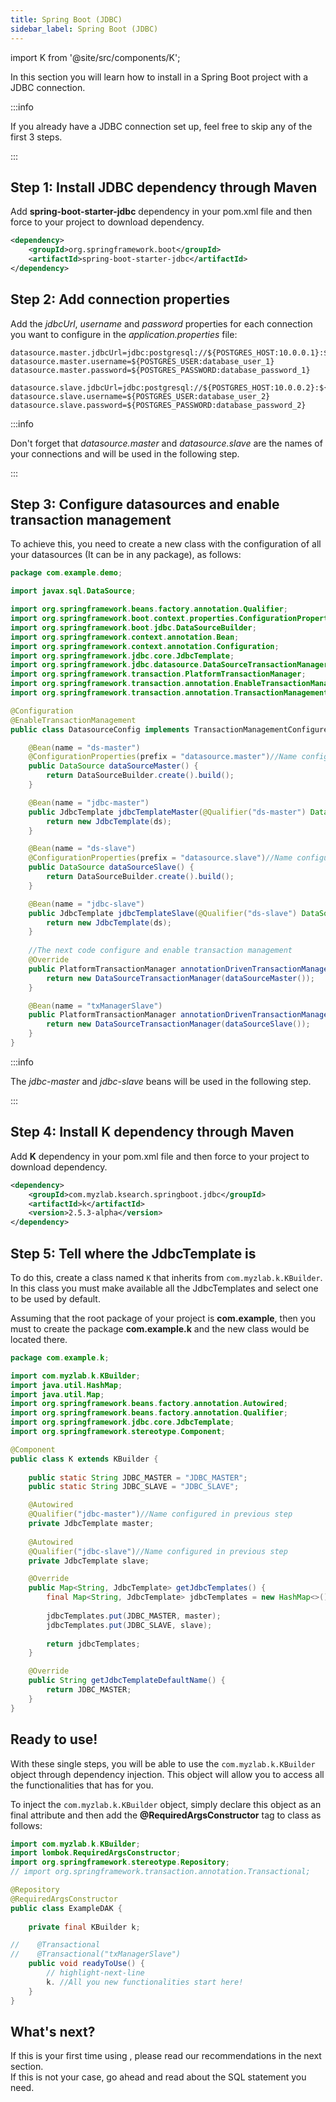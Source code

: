 ```yaml
---
title: Spring Boot (JDBC)
sidebar_label: Spring Boot (JDBC)
---
```


import K from '@site/src/components/K';

In this section you will learn how to install <K/> in a Spring Boot project with a JDBC connection.

:::info

If you already have a JDBC connection set up, feel free to skip any of the first 3 steps.

:::

## Step 1: Install JDBC dependency through Maven

Add **spring-boot-starter-jdbc** dependency in your pom.xml file and then force to your project to download dependency.

```xml
<dependency>
    <groupId>org.springframework.boot</groupId>
    <artifactId>spring-boot-starter-jdbc</artifactId>
</dependency>
```

## Step 2: Add connection properties

Add the _jdbcUrl_, _username_ and _password_ properties for each connection you want to configure in the _application.properties_ file:

```
datasource.master.jdbcUrl=jdbc:postgresql://${POSTGRES_HOST:10.0.0.1}:${POSTGRES_PORT:5432}/${POSTGRES_DB:database_name_1}
datasource.master.username=${POSTGRES_USER:database_user_1}
datasource.master.password=${POSTGRES_PASSWORD:database_password_1}

datasource.slave.jdbcUrl=jdbc:postgresql://${POSTGRES_HOST:10.0.0.2}:${POSTGRES_PORT:5432}/${POSTGRES_DB:database_name_2}
datasource.slave.username=${POSTGRES_USER:database_user_2}
datasource.slave.password=${POSTGRES_PASSWORD:database_password_2}
```

:::info

Don't forget that _datasource.master_ and _datasource.slave_ are the names of your connections and will be used in the following step.

:::

## Step 3: Configure datasources and enable transaction management

To achieve this, you need to create a new class with the configuration of all your datasources (It can be in any package), as follows:

```java
package com.example.demo;

import javax.sql.DataSource;

import org.springframework.beans.factory.annotation.Qualifier;
import org.springframework.boot.context.properties.ConfigurationProperties;
import org.springframework.boot.jdbc.DataSourceBuilder;
import org.springframework.context.annotation.Bean;
import org.springframework.context.annotation.Configuration;
import org.springframework.jdbc.core.JdbcTemplate;
import org.springframework.jdbc.datasource.DataSourceTransactionManager;
import org.springframework.transaction.PlatformTransactionManager;
import org.springframework.transaction.annotation.EnableTransactionManagement;
import org.springframework.transaction.annotation.TransactionManagementConfigurer;

@Configuration
@EnableTransactionManagement
public class DatasourceConfig implements TransactionManagementConfigurer {

    @Bean(name = "ds-master")
    @ConfigurationProperties(prefix = "datasource.master")//Name configured in previous step
    public DataSource dataSourceMaster() {
        return DataSourceBuilder.create().build();
    }

    @Bean(name = "jdbc-master")
    public JdbcTemplate jdbcTemplateMaster(@Qualifier("ds-master") DataSource ds) {
        return new JdbcTemplate(ds);
    }

    @Bean(name = "ds-slave")
    @ConfigurationProperties(prefix = "datasource.slave")//Name configured in previous step
    public DataSource dataSourceSlave() {
        return DataSourceBuilder.create().build();
    }

    @Bean(name = "jdbc-slave")
    public JdbcTemplate jdbcTemplateSlave(@Qualifier("ds-slave") DataSource ds) {
        return new JdbcTemplate(ds);
    }
    
    //The next code configure and enable transaction management
    @Override
    public PlatformTransactionManager annotationDrivenTransactionManager() {
        return new DataSourceTransactionManager(dataSourceMaster());
    }

    @Bean(name = "txManagerSlave")
    public PlatformTransactionManager annotationDrivenTransactionManagerDataSource2() {
        return new DataSourceTransactionManager(dataSourceSlave());
    }
}
```

:::info

The _jdbc-master_ and _jdbc-slave_ beans will be used in the following step.

:::

## Step 4: Install K dependency through Maven

Add **K** dependency in your pom.xml file and then force to your project to download dependency.

```xml
<dependency>
    <groupId>com.myzlab.ksearch.springboot.jdbc</groupId>
    <artifactId>k</artifactId>
    <version>2.5.3-alpha</version>
</dependency>
```

## Step 5: Tell <K/> where the JdbcTemplate is

To do this, create a class named `K` that inherits from `com.myzlab.k.KBuilder`. In this class you must make available all the JdbcTemplates and select one to be used by default.

Assuming that the root package of your project is **com.example**, then you must to create the package **com.example.k** and the new class would be located there.

```java
package com.example.k;

import com.myzlab.k.KBuilder;
import java.util.HashMap;
import java.util.Map;
import org.springframework.beans.factory.annotation.Autowired;
import org.springframework.beans.factory.annotation.Qualifier;
import org.springframework.jdbc.core.JdbcTemplate;
import org.springframework.stereotype.Component;

@Component
public class K extends KBuilder {
    
    public static String JDBC_MASTER = "JDBC_MASTER";
    public static String JDBC_SLAVE = "JDBC_SLAVE";

    @Autowired
    @Qualifier("jdbc-master")//Name configured in previous step
    private JdbcTemplate master;
    
    @Autowired
    @Qualifier("jdbc-slave")//Name configured in previous step
    private JdbcTemplate slave;

    @Override
    public Map<String, JdbcTemplate> getJdbcTemplates() {
        final Map<String, JdbcTemplate> jdbcTemplates = new HashMap<>();
        
        jdbcTemplates.put(JDBC_MASTER, master);
        jdbcTemplates.put(JDBC_SLAVE, slave);
        
        return jdbcTemplates;
    }

    @Override
    public String getJdbcTemplateDefaultName() {
        return JDBC_MASTER;
    }
}

```

## Ready to use!

With these single steps, you will be able to use the `com.myzlab.k.KBuilder` object through dependency injection. This object will allow you to access all the functionalities that <K/> has for you.

To inject the `com.myzlab.k.KBuilder` object, simply declare this object as an final attribute and then add the **@RequiredArgsConstructor** tag to class as follows:

```java
import com.myzlab.k.KBuilder;
import lombok.RequiredArgsConstructor;
import org.springframework.stereotype.Repository;
// import org.springframework.transaction.annotation.Transactional;

@Repository
@RequiredArgsConstructor
public class ExampleDAK {
    
    private final KBuilder k;

//    @Transactional
//    @Transactional("txManagerSlave")
    public void readyToUse() {
        // highlight-next-line
        k. //All you new functionalities start here!
    }
}
```

## What's next?

If this is your first time using <K/>, please read our recommendations in the next section.<br/>
If this is not your case, go ahead and read about the SQL statement you need.